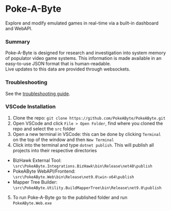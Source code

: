 # Poke-A-Byte
Explore and modify emulated games in real-time via a built-in dashboard and WebAPI.

### Summary
Poke-A-Byte is designed for research and investigation into system memory
of populator video game systems. This information is made available
in an easy-to-use JSON format that is human-readable. \
Live updates to this data are provided through websockets.

### Troubleshooting

See the [troubleshooting guide](./docs/Troubleshooting.md).

### VSCode Installation
1) Clone the repo: `git clone https://github.com/PokeAByte/PokeAByte.git`
2) Open VSCode and click `File > Open Folder`, find where you cloned the repo and select the `src` folder
3) Open a new terminal in VSCode: this can be done by clicking `Terminal` on the top of the window and then `New Terminal`
4) Click into the terminal and type `dotnet publish`. This will publish all projects into their respective directories
 - BizHawk External Tool: `\src\PokeAByte.Integrations.BizHawk\bin\Release\net48\publish`
 - PokeAByte WebAPI/Frontend: `\src\PokeAByte.Web\bin\Release\net9.0\win-x64\publish`
 - Mapper Tree Builder: `\src\PokeAByte.Utility.BuildMapperTree\bin\Release\net9.0\publish`
5) To run Poke-A-Byte go to the published folder and run `PokeAByte.Web.exe`
